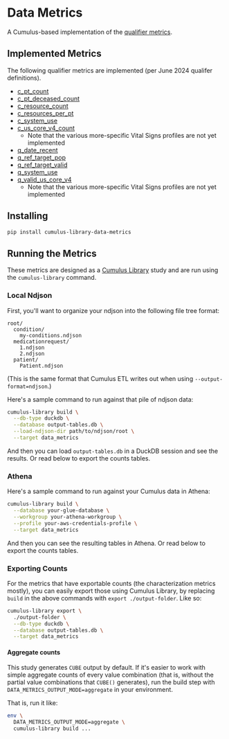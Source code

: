 # Data Metrics

A Cumulus-based implementation of the [qualifier metrics](https://github.com/sync-for-science/qualifier/blob/master/metrics.md).

## Implemented Metrics

The following qualifier metrics are implemented (per June 2024 qualifer definitions).

- [c_pt_count](https://github.com/sync-for-science/qualifier/blob/master/metrics.md#c_pt_count)
- [c_pt_deceased_count](https://github.com/sync-for-science/qualifier/blob/master/metrics.md#c_pt_deceased_count)
- [c_resource_count](https://github.com/sync-for-science/qualifier/blob/master/metrics.md#c_resource_count)
- [c_resources_per_pt](https://github.com/sync-for-science/qualifier/blob/master/metrics.md#c_resources_per_pt)
- [c_system_use](https://github.com/sync-for-science/qualifier/blob/master/metrics.md#c_system_use)
- [c_us_core_v4_count](https://github.com/sync-for-science/qualifier/blob/master/metrics.md#c_us_core_v4_count)
  - Note that the various more-specific Vital Signs profiles are not yet implemented
- [q_date_recent](https://github.com/sync-for-science/qualifier/blob/master/metrics.md#q_date_recent)
- [q_ref_target_pop](https://github.com/sync-for-science/qualifier/blob/master/metrics.md#q_ref_target_pop)
- [q_ref_target_valid](https://github.com/sync-for-science/qualifier/blob/master/metrics.md#q_ref_target_valid)
- [q_system_use](https://github.com/sync-for-science/qualifier/blob/master/metrics.md#q_system_use)
- [q_valid_us_core_v4](https://github.com/sync-for-science/qualifier/blob/master/metrics.md#q_valid_us_core_v4)
  - Note that the various more-specific Vital Signs profiles are not yet implemented

## Installing

```sh
pip install cumulus-library-data-metrics
```

## Running the Metrics

These metrics are designed as a
[Cumulus Library](https://docs.smarthealthit.org/cumulus/library/)
study and are run using the `cumulus-library` command.

### Local Ndjson
First, you'll want to organize your ndjson into the following file tree format:
```
root/
  condition/
    my-conditions.ndjson
  medicationrequest/
    1.ndjson
    2.ndjson
  patient/
    Patient.ndjson
```
(This is the same format that Cumulus ETL writes out when using `--output-format=ndjson`.)

Here's a sample command to run against that pile of ndjson data:
```sh
cumulus-library build \
  --db-type duckdb \
  --database output-tables.db \
  --load-ndjson-dir path/to/ndjson/root \
  --target data_metrics
```

And then you can load `output-tables.db` in a DuckDB session and see the results.
Or read below to export the counts tables.

### Athena
Here's a sample command to run against your Cumulus data in Athena:
```sh
cumulus-library build \
  --database your-glue-database \
  --workgroup your-athena-workgroup \
  --profile your-aws-credentials-profile \
  --target data_metrics
```

And then you can see the resulting tables in Athena.
Or read below to export the counts tables.

### Exporting Counts

For the metrics that have exportable counts (the characterization metrics mostly),
you can easily export those using Cumulus Library,
by replacing `build` in the above commands with `export ./output-folder`.
Like so:

```sh
cumulus-library export \
  ./output-folder \
  --db-type duckdb \
  --database output-tables.db \
  --target data_metrics
```

#### Aggregate counts

This study generates `CUBE` output by default.
If it's easier to work with simple aggregate counts of every value combination
(that is, without the partial value combinations that `CUBE()` generates),
run the build step with `DATA_METRICS_OUTPUT_MODE=aggregate` in your environment.

That is, run it like:
```sh
env \
  DATA_METRICS_OUTPUT_MODE=aggregate \
  cumulus-library build ...
```
